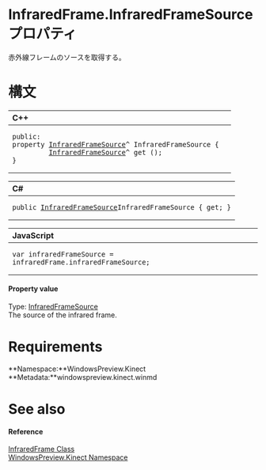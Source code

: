 InfraredFrame.InfraredFrameSource プロパティ  
==========================================  

赤外線フレームのソースを取得する。
<span id="syntaxSection"></span>

構文
======  

<table>
<colgroup>
<col width="100%" />
</colgroup>
<thead>
<tr class="header">
<th align="left">C++</th>
</tr>
</thead>
<tbody>
<tr class="odd">
<td align="left"><pre><code>public:  
property <a href="../../InfraredFrameSource_Class.md">InfraredFrameSource</a>^ InfraredFrameSource {  
         <a href="../../InfraredFrameSource_Class.md">InfraredFrameSource</a>^ get ();  
}</code></pre></td>
</tr>
</tbody>
</table>

<table>
<colgroup>
<col width="100%" />
</colgroup>
<thead>
<tr class="header">
<th align="left">C#</th>
</tr>
</thead>
<tbody>
<tr class="odd">
<td align="left"><pre><code>public <a href="../../InfraredFrameSource_Class.md">InfraredFrameSource</a>InfraredFrameSource { get; }</code></pre></td>
</tr>
</tbody>
</table>

<table>
<colgroup>
<col width="100%" />
</colgroup>
<thead>
<tr class="header">
<th align="left">JavaScript</th>
</tr>
</thead>
<tbody>
<tr class="odd">
<td align="left"><pre><code>var infraredFrameSource = infraredFrame.infraredFrameSource;</code></pre></td>
</tr>
</tbody>
</table>

<span id="ID4EU"></span>
#### Property value  

Type: [InfraredFrameSource](../../InfraredFrameSource_Class.md)  
 The source of the infrared frame.  

<span id="requirements"></span>

Requirements  
============  

**Namespace:**WindowsPreview.Kinect  
**Metadata:**windowspreview.kinect.winmd  

<span id="ID4ECB"></span>

See also  
========  

<span id="ID4EEB"></span>
#### Reference  

[InfraredFrame Class](../../InfraredFrame_Class.md)  
 [WindowsPreview.Kinect Namespace](../../../Kinect.md)  



<!--Please do not edit the data in the comment block below.-->
<!--
TOCTitle : InfraredFrameSource Property
RLTitle : InfraredFrame.InfraredFrameSource Property
KeywordK : InfraredFrameSource property
KeywordK : InfraredFrame.InfraredFrameSource property
KeywordF : WindowsPreview.Kinect.InfraredFrame.InfraredFrameSource
KeywordF : InfraredFrame.InfraredFrameSource
KeywordF : InfraredFrameSource
KeywordF : WindowsPreview.Kinect.InfraredFrame.InfraredFrameSource
KeywordA : P:WindowsPreview.Kinect.InfraredFrame.InfraredFrameSource
AssetID : P:WindowsPreview.Kinect.InfraredFrame.InfraredFrameSource
Locale : en-us
CommunityContent : 1
APIType : Managed
APILocation : windowspreview.kinect.winmd
APIName : WindowsPreview.Kinect.InfraredFrame.InfraredFrameSource
TargetOS : Windows
TopicType : kbSyntax
DevLang : VB
DevLang : CSharp
DevLang : JavaScript
DevLang : C++
DocSet : K4Wv2
ProjType : K4Wv2Proj
Technology : Kinect for Windows
Product : Kinect for Windows SDK v2
productversion : 20
-->
